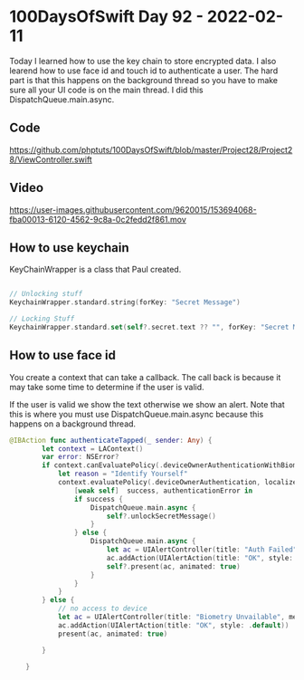 # 100DaysOfSwift Day 92 - 2022-02-11

Today I learned how to use the key chain to store encrypted data. I also learend how to use face id and touch id to authenticate a user.  The hard part is that this happens on the background thread so you have to make sure all your UI code is on the main thread.  I did this DispatchQueue.main.async.

## Code

https://github.com/phptuts/100DaysOfSwift/blob/master/Project28/Project28/ViewController.swift

## Video

https://user-images.githubusercontent.com/9620015/153694068-fba00013-6120-4562-9c8a-0c2fedd2f861.mov

## How to use keychain

KeyChainWrapper is a class that Paul created. 

```swift

// Unlocking stuff
KeychainWrapper.standard.string(forKey: "Secret Message")

// Locking Stuff
KeychainWrapper.standard.set(self?.secret.text ?? "", forKey: "Secret Message")


```

## How to use face id

You create a context that can take a callback.  The call back is because it may take some time to determine if the user is valid.

If the user is valid we show the text otherwise we show an alert.  Note that this is where you must use DispatchQueue.main.async because this happens on a background thread.

```swift
@IBAction func authenticateTapped(_ sender: Any) {
        let context = LAContext()
        var error: NSError?
        if context.canEvaluatePolicy(.deviceOwnerAuthenticationWithBiometrics, error: &error) {
            let reason = "Identify Yourself"
            context.evaluatePolicy(.deviceOwnerAuthentication, localizedReason: reason) {
                [weak self]  success, authenticationError in
                if success {
                    DispatchQueue.main.async {
                        self?.unlockSecretMessage()
                    }
                } else {
                    DispatchQueue.main.async {
                        let ac = UIAlertController(title: "Auth Failed", message: "You could not be verified", preferredStyle: .alert)
                        ac.addAction(UIAlertAction(title: "OK", style: .default))
                        self?.present(ac, animated: true)
                    }
                }
            }
        } else {
            // no access to device
            let ac = UIAlertController(title: "Biometry Unvailable", message: "Your device is not configured for biometric auth", preferredStyle: .alert)
            ac.addAction(UIAlertAction(title: "OK", style: .default))
            present(ac, animated: true)

        }
                        
    }
```
